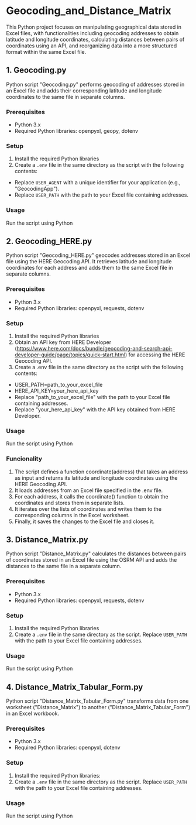 # Geocoding_and_Distance_Matrix


This Python project focuses on manipulating geographical data stored in Excel files, 
with functionalities including geocoding addresses to obtain latitude and longitude coordinates, 
calculating distances between pairs of coordinates using an API, and reorganizing data into a more structured format within the same Excel file.
## 1. Geocoding.py

Python script "Geocoding.py" performs geocoding of addresses stored in an Excel file and adds their corresponding latitude and longitude coordinates to the same file in separate columns.

### Prerequisites

- Python 3.x
- Required Python libraries: openpyxl, geopy, dotenv

### Setup

1. Install the required Python libraries
2. Create a `.env` file in the same directory as the script with the following contents:

- Replace `USER_AGENT` with a unique identifier for your application (e.g., "GeocodingApp").
- Replace `USER_PATH` with the path to your Excel file containing addresses.

### Usage

Run the script using Python

## 2. Geocoding_HERE.py

Python script "Geocoding_HERE.py" geocodes addresses stored in an Excel file using the HERE Geocoding API. It retrieves latitude and longitude coordinates for each address and adds them to the same Excel file in separate columns.

### Prerequisites

- Python 3.x
- Required Python libraries: openpyxl, requests, dotenv

### Setup

1. Install the required Python libraries
2. Obtain an API key from HERE Developer (https://www.here.com/docs/bundle/geocoding-and-search-api-developer-guide/page/topics/quick-start.html) for accessing the HERE Geocoding API.
3. Create a .env file in the same directory as the script with the following contents:
- USER_PATH=path_to_your_excel_file
- HERE_API_KEY=your_here_api_key
- Replace "path_to_your_excel_file" with the path to your Excel file containing addresses.
- Replace "your_here_api_key" with the API key obtained from HERE Developer.

### Usage

Run the script using Python

### Funcionality
1. The script defines a function coordinate(address) that takes an address as input and returns its latitude and longitude coordinates using the HERE Geocoding API.
2. It loads addresses from an Excel file specified in the .env file.
3. For each address, it calls the coordinate() function to obtain the coordinates and stores them in separate lists.
4. It iterates over the lists of coordinates and writes them to the corresponding columns in the Excel worksheet.
5. Finally, it saves the changes to the Excel file and closes it.

## 3. Distance_Matrix.py

Python script "Distance_Matrix.py" calculates the distances between pairs of coordinates stored in an Excel file using the OSRM API and adds the distances to the same file in a separate column.

### Prerequisites

- Python 3.x
- Required Python libraries: openpyxl, requests, dotenv

### Setup

1. Install the required Python libraries
2. Create a `.env` file in the same directory as the script. Replace `USER_PATH` with the path to your Excel file containing addresses.

### Usage

Run the script using Python

## 4. Distance_Matrix_Tabular_Form.py

Python script "Distance_Matrix_Tabular_Form.py" transforms data from one worksheet ("Distance_Matrix") to another ("Distance_Matrix_Tabular_Form") in an Excel workbook.

### Prerequisites

- Python 3.x
- Required Python libraries: openpyxl, dotenv

### Setup

1. Install the required Python libraries:
2. Create a `.env` file in the same directory as the script. Replace `USER_PATH` with the path to your Excel file containing addresses.

### Usage

Run the script using Python
